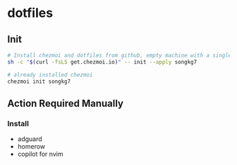 # dotfiles

## Init

```bash
# Install chezmoi and dotfiles from github, empty machine with a single command
sh -c "$(curl -fsLS get.chezmoi.io)" -- init --apply songkg7
```

```bash
# already installed chezmoi
chezmoi init songkg7
```

## Action Required Manually

### Install

- adguard
- homerow
- copilot for nvim

